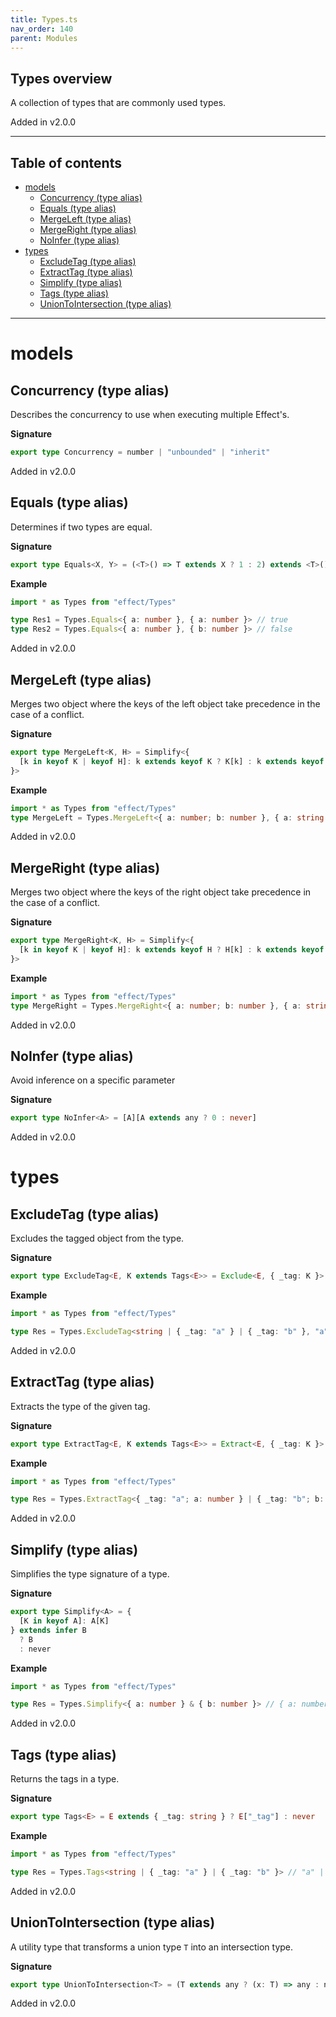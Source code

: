 ```yaml
---
title: Types.ts
nav_order: 140
parent: Modules
---
```


## Types overview

A collection of types that are commonly used types.

Added in v2.0.0

---

<h2 class="text-delta">Table of contents</h2>

- [models](#models)
  - [Concurrency (type alias)](#concurrency-type-alias)
  - [Equals (type alias)](#equals-type-alias)
  - [MergeLeft (type alias)](#mergeleft-type-alias)
  - [MergeRight (type alias)](#mergeright-type-alias)
  - [NoInfer (type alias)](#noinfer-type-alias)
- [types](#types)
  - [ExcludeTag (type alias)](#excludetag-type-alias)
  - [ExtractTag (type alias)](#extracttag-type-alias)
  - [Simplify (type alias)](#simplify-type-alias)
  - [Tags (type alias)](#tags-type-alias)
  - [UnionToIntersection (type alias)](#uniontointersection-type-alias)

---

# models

## Concurrency (type alias)

Describes the concurrency to use when executing multiple Effect's.

**Signature**

```ts
export type Concurrency = number | "unbounded" | "inherit"
```

Added in v2.0.0

## Equals (type alias)

Determines if two types are equal.

**Signature**

```ts
export type Equals<X, Y> = (<T>() => T extends X ? 1 : 2) extends <T>() => T extends Y ? 1 : 2 ? true : false
```

**Example**

```ts
import * as Types from "effect/Types"

type Res1 = Types.Equals<{ a: number }, { a: number }> // true
type Res2 = Types.Equals<{ a: number }, { b: number }> // false
```

Added in v2.0.0

## MergeLeft (type alias)

Merges two object where the keys of the left object take precedence in the case of a conflict.

**Signature**

```ts
export type MergeLeft<K, H> = Simplify<{
  [k in keyof K | keyof H]: k extends keyof K ? K[k] : k extends keyof H ? H[k] : never
}>
```

**Example**

```ts
import * as Types from "effect/Types"
type MergeLeft = Types.MergeLeft<{ a: number; b: number }, { a: string }> // { a: number; b: number; }
```

Added in v2.0.0

## MergeRight (type alias)

Merges two object where the keys of the right object take precedence in the case of a conflict.

**Signature**

```ts
export type MergeRight<K, H> = Simplify<{
  [k in keyof K | keyof H]: k extends keyof H ? H[k] : k extends keyof K ? K[k] : never
}>
```

**Example**

```ts
import * as Types from "effect/Types"
type MergeRight = Types.MergeRight<{ a: number; b: number }, { a: string }> // { a: string; b: number; }
```

Added in v2.0.0

## NoInfer (type alias)

Avoid inference on a specific parameter

**Signature**

```ts
export type NoInfer<A> = [A][A extends any ? 0 : never]
```

Added in v2.0.0

# types

## ExcludeTag (type alias)

Excludes the tagged object from the type.

**Signature**

```ts
export type ExcludeTag<E, K extends Tags<E>> = Exclude<E, { _tag: K }>
```

**Example**

```ts
import * as Types from "effect/Types"

type Res = Types.ExcludeTag<string | { _tag: "a" } | { _tag: "b" }, "a"> // string | { _tag: "b" }
```

Added in v2.0.0

## ExtractTag (type alias)

Extracts the type of the given tag.

**Signature**

```ts
export type ExtractTag<E, K extends Tags<E>> = Extract<E, { _tag: K }>
```

**Example**

```ts
import * as Types from "effect/Types"

type Res = Types.ExtractTag<{ _tag: "a"; a: number } | { _tag: "b"; b: number }, "b"> // { _tag: "b", b: number }
```

Added in v2.0.0

## Simplify (type alias)

Simplifies the type signature of a type.

**Signature**

```ts
export type Simplify<A> = {
  [K in keyof A]: A[K]
} extends infer B
  ? B
  : never
```

**Example**

```ts
import * as Types from "effect/Types"

type Res = Types.Simplify<{ a: number } & { b: number }> // { a: number; b: number; }
```

Added in v2.0.0

## Tags (type alias)

Returns the tags in a type.

**Signature**

```ts
export type Tags<E> = E extends { _tag: string } ? E["_tag"] : never
```

**Example**

```ts
import * as Types from "effect/Types"

type Res = Types.Tags<string | { _tag: "a" } | { _tag: "b" }> // "a" | "b"
```

Added in v2.0.0

## UnionToIntersection (type alias)

A utility type that transforms a union type `T` into an intersection type.

**Signature**

```ts
export type UnionToIntersection<T> = (T extends any ? (x: T) => any : never) extends (x: infer R) => any ? R : never
```

Added in v2.0.0
